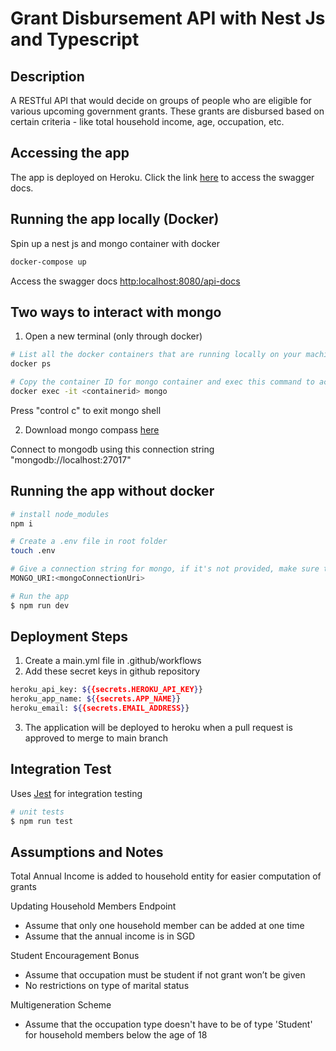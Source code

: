 # Grant Disbursement API with Nest Js and Typescript

## Description
A RESTful API that would decide on groups of people who are eligible for various upcoming government grants. These grants are disbursed based on certain criteria - like total household income, age, occupation, etc. 

## Accessing the app
The app is deployed on Heroku. Click the link [here](https://ky-grant-disbursement-api.herokuapp.com/api-docs/static/index.html#/) to access the swagger docs. 

## Running the app locally (Docker)

Spin up a nest js and mongo container with docker
```bash
docker-compose up
```

Access the swagger docs [http:localhost:8080/api-docs](http:localhost:8080/api-docs)

## Two ways to interact with mongo
1. Open a new terminal (only through docker)
```bash
# List all the docker containers that are running locally on your machine
docker ps 

# Copy the container ID for mongo container and exec this command to access mongo shell
docker exec -it <containerid> mongo
```  
Press "control c" to exit mongo shell

2. Download mongo compass [here](https://www.mongodb.com/products/compass)

Connect to mongodb using this connection string "mongodb://localhost:27017"

## Running the app without docker

```bash
# install node_modules
npm i

# Create a .env file in root folder
touch .env

# Give a connection string for mongo, if it's not provided, make sure that mongo is installed locally on your operating system
MONGO_URI:<mongoConnectionUri>

# Run the app
$ npm run dev
```
## Deployment Steps

1. Create a main.yml file in .github/workflows
2. Add these secret keys in github repository

```bash
heroku_api_key: ${{secrets.HEROKU_API_KEY}}
heroku_app_name: ${{secrets.APP_NAME}}
heroku_email: ${{secrets.EMAIL_ADDRESS}}
```
3. The application will be deployed to heroku when a pull request is approved to merge to main branch

## Integration Test

Uses [Jest](https://jestjs.io/) for integration testing
```bash
# unit tests
$ npm run test
```

## Assumptions and Notes

Total Annual Income is added to household entity for easier computation of grants

Updating Household Members Endpoint
- Assume that only one household member can be added at one time
- Assume that the annual income is in SGD

Student Encouragement Bonus 
- Assume that occupation must be student if not grant won’t be given
- No restrictions on type of marital status

Multigeneration Scheme
- Assume that the occupation type doesn't have to be of type 'Student' for household members below the age of 18
